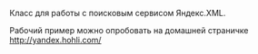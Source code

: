 Класс для работы с поисковым сервисом Яндекс.XML.

Рабочий пример можно опробовать на домашней страничке http://yandex.hohli.com/